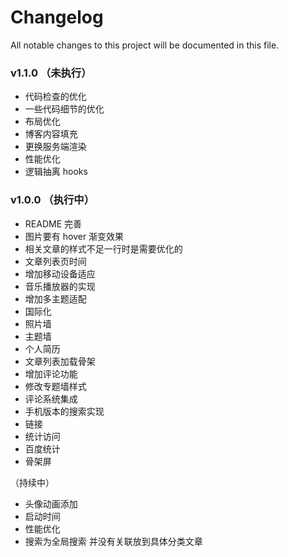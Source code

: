 # Changelog

All notable changes to this project will be documented in this file.

### v1.1.0  （未执行）

- 代码检查的优化
- 一些代码细节的优化
- 布局优化
- 博客内容填充
- 更换服务端渲染
- 性能优化
- 逻辑抽离 hooks



### v1.0.0 （执行中）
- README 完善
- 图片要有 hover 渐变效果
- 相关文章的样式不足一行时是需要优化的
- 文章列表页时间
- 增加移动设备适应
- 音乐播放器的实现
- 增加多主题适配
- 国际化
- 照片墙
- 主题墙
- 个人简历
- 文章列表加载骨架
- 增加评论功能
- 修改专题墙样式
- 评论系统集成
- 手机版本的搜索实现
- 链接
- 统计访问
- 百度统计
- 骨架屏

（持续中）
- 头像动画添加
- 启动时间
- 性能优化
- 搜索为全局搜索 并没有关联放到具体分类文章



